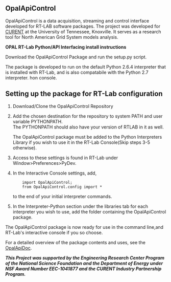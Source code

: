 ## OpalApiControl
OpalApiControl is a data acquisition, streaming and control interface developed for RT-LAB software packages.  The project was developed for [CURENT](http://curent.utk.edu/) at the University of Tennessee, Knoxville. It serves as a research tool for North American Grid System models analysis.

**OPAL RT-Lab Python/API Interfacing install instructions**

Download the OpalApiControl Package and run the setup.py script.

The package is developed to run on the default Python 2.6.4 interpreter that is installed with RT-Lab,
and is also compatabile with the Python 2.7 interpreter.
hon console.


## **Setting up the package for RT-Lab configuration**

1. Download/Clone the OpalApiControl Repository
2. Add the chosen destination for the repository to system PATH and user variable PYTHONPATH.  
  The PYTHONPATH should also have your version of RTLAB in it as well.

	The OpalApiControl package must be added to the Python Interpreters Library if you wish to use it in the RT-Lab Console(Skip steps 3-5 otherwise).

2. Access to these settings is found in RT-Lab under Window>Preferences>PyDev.
3. In the Interactive Console settings, add,
	```
		import OpalApiControl;	
		from OpalApiControl.config import *
	```
	
	to the end of your initial interpreter commands.
  
4. In the Interpreter-Python section under the libraries tab for each interpreter you wish to use, add the folder containing the OpalApiControl package.

The OpalApiControl package is now ready for use in the command line,and RT-Lab's interactive console if you so choose.

For a detailed overview of the package contents and uses, see the [OpalApiDoc](https://github.com/koleksak/OpalApiControl/blob/dev/OpalAPIDoc.pdf).

***This Project was supported by the Engineering Research Center Program of the National Science Foundation and the Department of Energy under NSF Award Number EEC-1041877 and the CURENT Industry Partnership Program.***

